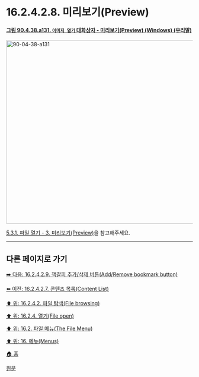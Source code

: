 # 16.2.4.2.8. 미리보기(Preview)

<a id="90-04-38-a131"></a>

#### [그림 90.4.38.a131. `이미지 열기` 대화상자 - 미리보기(Preview) (Windows) (우리말)](./90-04-0038-open_image.md#90-04-38-a131)
<img width="746" height="494" alt="90-04-38-a131" src="https://github.com/wonder13662/gimp/assets/15767104/d92741cb-065f-47b0-b18a-e67b3ee01192" />

[5.3.1. 파일 열기 - 3. 미리보기(Preview)](./05-03-01-00-open-file.md#05-03-01-s3)을 참고해주세요.

***

## 다른 페이지로 가기

[➡️ 다음: 16.2.4.2.9. 책갈피 추가/삭제 버튼(Add/Remove bookmark button)](./16-02-04-02-09-add_bookmark_button.md)

[⬅️ 이전: 16.2.4.2.7. 콘텐츠 목록(Content List)](./16-02-04-02-07-content_list.md)

[⬆️ 위: 16.2.4.2. 파일 탐색(File browsing)](./16-02-04-02-00-file_browsing.md)

[⬆️ 위: 16.2.4. 열기(File open)](./16-02-04-00-file-open.md)

[⬆️ 위: 16.2. 파일 메뉴(The File Menu)](./16-02-00-the-file-menu.md)

[⬆️ 위: 16. 메뉴(Menus)](./16-00-menus.md)

[🏠 홈](./00-home.md)

[원문](https://docs.gimp.org/2.10/ko/gimp-file-open.html#idm22926)
